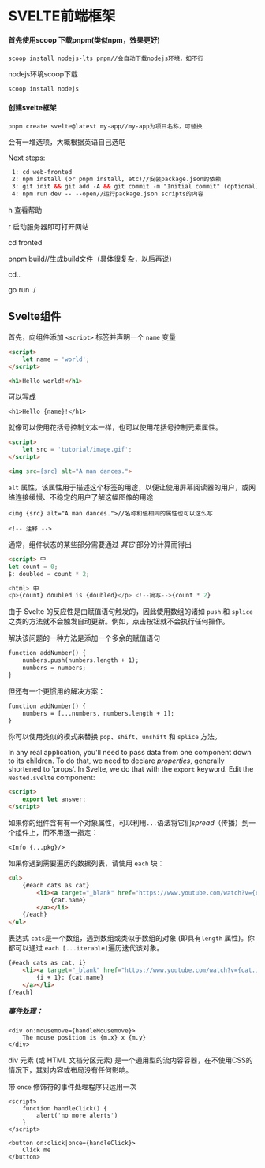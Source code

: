 # SVELTE前端框架

#### 首先使用scoop 下载pnpm(类似npm，效果更好)

```
scoop install nodejs-lts pnpm//会自动下载nodejs环境，如不行
```

nodejs环境scoop下载

```
scoop install nodejs
```

#### 创建svelte框架

```
pnpm create svelte@latest my-app//my-app为项目名称，可替换
```

会有一堆选项，大概根据英语自己选吧

Next steps:

```html
 1: cd web-fronted
 2: npm install (or pnpm install, etc)//安装package.json的依赖
 3: git init && git add -A && git commit -m "Initial commit" (optional)
 4: npm run dev -- --open//运行package.json scripts的内容
```

h 查看帮助

r 启动服务器即可打开网站

cd fronted

pnpm build//生成build文件（具体很复杂，以后再说）

cd..

go run ./

## Svelte组件

首先，向组件添加 `<script>` 标签并声明一个 `name` 变量

```html
<script>
	let name = 'world';
</script>

<h1>Hello world!</h1>
```

可以写成

```
<h1>Hello {name}!</h1>
```

就像可以使用花括号控制文本一样，也可以使用花括号控制元素属性。

```html
<script>
	let src = 'tutorial/image.gif';
</script>

<img src={src} alt="A man dances.">
```

`alt` 属性，该属性用于描述这个标签的用途，以便让使用屏幕阅读器的用户，或网络连接缓慢、不稳定的用户了解这幅图像的用途

```
<img {src} alt="A man dances.">//名称和值相同的属性也可以这么写
```

```
<!-- 注释 -->
```

通常，组件状态的某些部分需要通过 *其它* 部分的计算而得出

```html
<script> 中
let count = 0;
$: doubled = count * 2;

<html> 中
<p>{count} doubled is {doubled}</p> <!--简写-->{count * 2}
```

由于 Svelte 的反应性是由赋值语句触发的，因此使用数组的诸如 `push` 和 `splice` 之类的方法就不会触发自动更新。例如，点击按钮就不会执行任何操作。

解决该问题的一种方法是添加一个多余的赋值语句

```html
function addNumber() {
	numbers.push(numbers.length + 1);
	numbers = numbers;
}
```

但还有一个更惯用的解决方案：

```html
function addNumber() {
	numbers = [...numbers, numbers.length + 1];
}
```

你可以使用类似的模式来替换 `pop`、`shift`、`unshift` 和 `splice` 方法。

In any real application, you'll need to pass data from one component down to its children. To do that, we need to declare *properties*, generally shortened to 'props'. In Svelte, we do that with the `export` keyword. Edit the `Nested.svelte` component:

```html
<script>
	export let answer;
</script>
```

如果你的组件含有有一个对象属性，可以利用`...`语法将它们*spread*（传播）到一个组件上，而不用逐一指定：

```
<Info {...pkg}/>
```

如果你遇到需要遍历的数据列表，请使用 `each` 块：

```html
<ul>
	{#each cats as cat}
		<li><a target="_blank" href="https://www.youtube.com/watch?v={cat.id}">
			{cat.name}
		</a></li>
	{/each}
</ul>
```



表达式 `cats`是一个数组，遇到数组或类似于数组的对象 (即具有`length` 属性)。你都可以通过 `each [...iterable]`遍历迭代该对象。

```html
{#each cats as cat, i}
	<li><a target="_blank" href="https://www.youtube.com/watch?v={cat.id}">
		{i + 1}: {cat.name}
	</a></li>
{/each}
```

##### 事件处理：

```
<div on:mousemove={handleMousemove}>
	The mouse position is {m.x} x {m.y}
</div>
```

div 元素 (或 HTML 文档分区元素) 是一个通用型的流内容容器，在不使用CSS的情况下，其对内容或布局没有任何影响。

带 `once` 修饰符的事件处理程序只运用一次

```
<script>
	function handleClick() {
		alert('no more alerts')
	}
</script>

<button on:click|once={handleClick}>
	Click me
</button>
```

